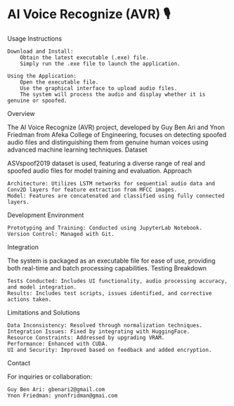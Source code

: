 # AI Voice Recognize (AVR) 🎙️
Usage Instructions

    Download and Install:
        Obtain the latest executable (.exe) file.
        Simply run the .exe file to launch the application.

    Using the Application:
        Open the executable file.
        Use the graphical interface to upload audio files.
        The system will process the audio and display whether it is genuine or spoofed.

Overview

The AI Voice Recognize (AVR) project, developed by Guy Ben Ari and Ynon Friedman from Afeka College of Engineering, focuses on detecting spoofed audio files and distinguishing them from genuine human voices using advanced machine learning techniques.
Dataset

ASVspoof2019 dataset is used, featuring a diverse range of real and spoofed audio files for model training and evaluation.
Approach

    Architecture: Utilizes LSTM networks for sequential audio data and Conv2D layers for feature extraction from MFCC images.
    Model: Features are concatenated and classified using fully connected layers.

Development Environment

    Prototyping and Training: Conducted using JupyterLab Notebook.
    Version Control: Managed with Git.

Integration

The system is packaged as an executable file for ease of use, providing both real-time and batch processing capabilities.
Testing Breakdown

    Tests Conducted: Includes UI functionality, audio processing accuracy, and model integration.
    Results: Includes test scripts, issues identified, and corrective actions taken.

Limitations and Solutions

    Data Inconsistency: Resolved through normalization techniques.
    Integration Issues: Fixed by integrating with HuggingFace.
    Resource Constraints: Addressed by upgrading VRAM.
    Performance: Enhanced with CUDA.
    UI and Security: Improved based on feedback and added encryption.

Contact

For inquiries or collaboration:

    Guy Ben Ari: gbenari2@gmail.com
    Ynon Friedman: ynonfridman@gmai.com
